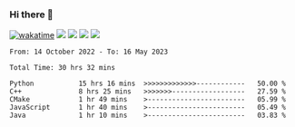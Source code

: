 ### Hi there 👋
[![wakatime](https://wakatime.com/badge/user/368879df-dc38-4b1a-86c4-8a2054a0e074.svg)](https://wakatime.com/@368879df-dc38-4b1a-86c4-8a2054a0e074)
<img src="https://img.shields.io/badge/Windows-0078D6?style=flat&logo=Windows&logoColor=white">
<img src="https://img.shields.io/badge/IntelliJ_IDEA-000000.svg?style=flat&logo=IntelliJ-IDEA&logoColor=white">
<img src="https://img.shields.io/badge/Visual_Studio_Code-007ACC?style=flat&logo=Visual-Studio-Code&logoColor=white">
<img src="https://img.shields.io/badge/Discord-5865F2?label=kano%233578&style=flat&logo=discord&logoColor=white">
<br>


<!--START_SECTION:waka-->

```text
From: 14 October 2022 - To: 16 May 2023

Total Time: 30 hrs 32 mins

Python           15 hrs 16 mins  >>>>>>>>>>>>>------------   50.00 %
C++              8 hrs 25 mins   >>>>>>>------------------   27.59 %
CMake            1 hr 49 mins    >------------------------   05.99 %
JavaScript       1 hr 40 mins    >------------------------   05.49 %
Java             1 hr 10 mins    >------------------------   03.83 %
```

<!--END_SECTION:waka-->

